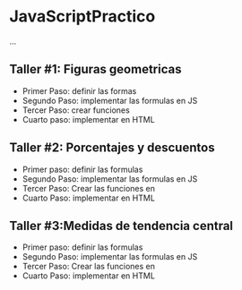 # JavaScriptPractico

...
## Taller #1: Figuras geometricas 
- Primer Paso: definir las formas 
- Segundo Paso: implementar las formulas en JS
- Tercer Paso: crear funciones 
- Cuarto paso: implementar en HTML


## Taller #2: Porcentajes y descuentos
- Primer paso: definir las formulas
- Segundo Paso: implementar las formulas en JS
- Tercer Paso: Crear las funciones en
- Cuarto Paso: implementar en HTML

## Taller #3:Medidas de tendencia central 
- Primer paso: definir las formulas
- Segundo Paso: implementar las formulas en JS
- Tercer Paso: Crear las funciones en
- Cuarto Paso: implementar en HTML


